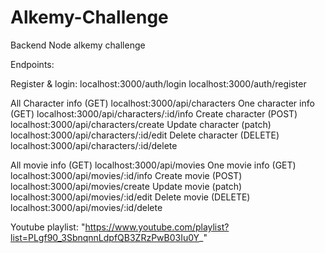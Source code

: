 # Alkemy-Challenge
 Backend Node alkemy challenge


Endpoints:

Register & login:
    localhost:3000/auth/login
    localhost:3000/auth/register

All Character info (GET)
    localhost:3000/api/characters
One character info (GET)
    localhost:3000/api/characters/:id/info
Create character (POST)
    localhost:3000/api/characters/create
Update character (patch)
    localhost:3000/api/characters/:id/edit
Delete character (DELETE)
    localhost:3000/api/characters/:id/delete

All movie info (GET)
    localhost:3000/api/movies
One movie info (GET)
    localhost:3000/api/movies/:id/info
Create movie (POST)
    localhost:3000/api/movies/create
Update movie (patch)
    localhost:3000/api/movies/:id/edit
Delete movie (DELETE)
    localhost:3000/api/movies/:id/delete



Youtube playlist:
"https://www.youtube.com/playlist?list=PLgf90_3SbnqnnLdpfQB3ZRzPwB03Iu0Y_"